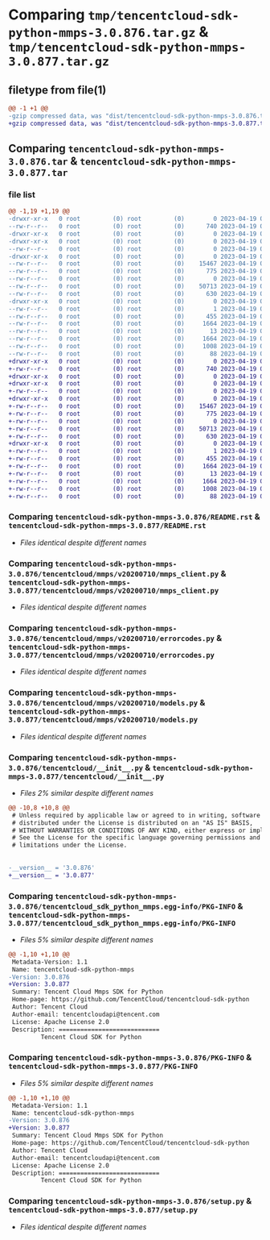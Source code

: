 # Comparing `tmp/tencentcloud-sdk-python-mmps-3.0.876.tar.gz` & `tmp/tencentcloud-sdk-python-mmps-3.0.877.tar.gz`

## filetype from file(1)

```diff
@@ -1 +1 @@
-gzip compressed data, was "dist/tencentcloud-sdk-python-mmps-3.0.876.tar", last modified: Wed Apr 19 00:32:04 2023, max compression
+gzip compressed data, was "dist/tencentcloud-sdk-python-mmps-3.0.877.tar", last modified: Wed Apr 19 09:21:45 2023, max compression
```

## Comparing `tencentcloud-sdk-python-mmps-3.0.876.tar` & `tencentcloud-sdk-python-mmps-3.0.877.tar`

### file list

```diff
@@ -1,19 +1,19 @@
-drwxr-xr-x   0 root         (0) root         (0)        0 2023-04-19 00:32:04.000000 tencentcloud-sdk-python-mmps-3.0.876/
--rw-r--r--   0 root         (0) root         (0)      740 2023-04-19 00:32:04.000000 tencentcloud-sdk-python-mmps-3.0.876/README.rst
-drwxr-xr-x   0 root         (0) root         (0)        0 2023-04-19 00:32:04.000000 tencentcloud-sdk-python-mmps-3.0.876/tencentcloud/
-drwxr-xr-x   0 root         (0) root         (0)        0 2023-04-19 00:32:04.000000 tencentcloud-sdk-python-mmps-3.0.876/tencentcloud/mmps/
--rw-r--r--   0 root         (0) root         (0)        0 2023-04-19 00:32:04.000000 tencentcloud-sdk-python-mmps-3.0.876/tencentcloud/mmps/__init__.py
-drwxr-xr-x   0 root         (0) root         (0)        0 2023-04-19 00:32:04.000000 tencentcloud-sdk-python-mmps-3.0.876/tencentcloud/mmps/v20200710/
--rw-r--r--   0 root         (0) root         (0)    15467 2023-04-19 00:32:04.000000 tencentcloud-sdk-python-mmps-3.0.876/tencentcloud/mmps/v20200710/mmps_client.py
--rw-r--r--   0 root         (0) root         (0)      775 2023-04-19 00:32:04.000000 tencentcloud-sdk-python-mmps-3.0.876/tencentcloud/mmps/v20200710/errorcodes.py
--rw-r--r--   0 root         (0) root         (0)        0 2023-04-19 00:32:04.000000 tencentcloud-sdk-python-mmps-3.0.876/tencentcloud/mmps/v20200710/__init__.py
--rw-r--r--   0 root         (0) root         (0)    50713 2023-04-19 00:32:04.000000 tencentcloud-sdk-python-mmps-3.0.876/tencentcloud/mmps/v20200710/models.py
--rw-r--r--   0 root         (0) root         (0)      630 2023-04-19 00:32:04.000000 tencentcloud-sdk-python-mmps-3.0.876/tencentcloud/__init__.py
-drwxr-xr-x   0 root         (0) root         (0)        0 2023-04-19 00:32:04.000000 tencentcloud-sdk-python-mmps-3.0.876/tencentcloud_sdk_python_mmps.egg-info/
--rw-r--r--   0 root         (0) root         (0)        1 2023-04-19 00:32:04.000000 tencentcloud-sdk-python-mmps-3.0.876/tencentcloud_sdk_python_mmps.egg-info/dependency_links.txt
--rw-r--r--   0 root         (0) root         (0)      455 2023-04-19 00:32:04.000000 tencentcloud-sdk-python-mmps-3.0.876/tencentcloud_sdk_python_mmps.egg-info/SOURCES.txt
--rw-r--r--   0 root         (0) root         (0)     1664 2023-04-19 00:32:04.000000 tencentcloud-sdk-python-mmps-3.0.876/tencentcloud_sdk_python_mmps.egg-info/PKG-INFO
--rw-r--r--   0 root         (0) root         (0)       13 2023-04-19 00:32:04.000000 tencentcloud-sdk-python-mmps-3.0.876/tencentcloud_sdk_python_mmps.egg-info/top_level.txt
--rw-r--r--   0 root         (0) root         (0)     1664 2023-04-19 00:32:04.000000 tencentcloud-sdk-python-mmps-3.0.876/PKG-INFO
--rw-r--r--   0 root         (0) root         (0)     1008 2023-04-19 00:32:04.000000 tencentcloud-sdk-python-mmps-3.0.876/setup.py
--rw-r--r--   0 root         (0) root         (0)       88 2023-04-19 00:32:04.000000 tencentcloud-sdk-python-mmps-3.0.876/setup.cfg
+drwxr-xr-x   0 root         (0) root         (0)        0 2023-04-19 09:21:45.000000 tencentcloud-sdk-python-mmps-3.0.877/
+-rw-r--r--   0 root         (0) root         (0)      740 2023-04-19 09:21:45.000000 tencentcloud-sdk-python-mmps-3.0.877/README.rst
+drwxr-xr-x   0 root         (0) root         (0)        0 2023-04-19 09:21:45.000000 tencentcloud-sdk-python-mmps-3.0.877/tencentcloud/
+drwxr-xr-x   0 root         (0) root         (0)        0 2023-04-19 09:21:45.000000 tencentcloud-sdk-python-mmps-3.0.877/tencentcloud/mmps/
+-rw-r--r--   0 root         (0) root         (0)        0 2023-04-19 09:21:45.000000 tencentcloud-sdk-python-mmps-3.0.877/tencentcloud/mmps/__init__.py
+drwxr-xr-x   0 root         (0) root         (0)        0 2023-04-19 09:21:45.000000 tencentcloud-sdk-python-mmps-3.0.877/tencentcloud/mmps/v20200710/
+-rw-r--r--   0 root         (0) root         (0)    15467 2023-04-19 09:21:45.000000 tencentcloud-sdk-python-mmps-3.0.877/tencentcloud/mmps/v20200710/mmps_client.py
+-rw-r--r--   0 root         (0) root         (0)      775 2023-04-19 09:21:45.000000 tencentcloud-sdk-python-mmps-3.0.877/tencentcloud/mmps/v20200710/errorcodes.py
+-rw-r--r--   0 root         (0) root         (0)        0 2023-04-19 09:21:45.000000 tencentcloud-sdk-python-mmps-3.0.877/tencentcloud/mmps/v20200710/__init__.py
+-rw-r--r--   0 root         (0) root         (0)    50713 2023-04-19 09:21:45.000000 tencentcloud-sdk-python-mmps-3.0.877/tencentcloud/mmps/v20200710/models.py
+-rw-r--r--   0 root         (0) root         (0)      630 2023-04-19 09:21:45.000000 tencentcloud-sdk-python-mmps-3.0.877/tencentcloud/__init__.py
+drwxr-xr-x   0 root         (0) root         (0)        0 2023-04-19 09:21:45.000000 tencentcloud-sdk-python-mmps-3.0.877/tencentcloud_sdk_python_mmps.egg-info/
+-rw-r--r--   0 root         (0) root         (0)        1 2023-04-19 09:21:45.000000 tencentcloud-sdk-python-mmps-3.0.877/tencentcloud_sdk_python_mmps.egg-info/dependency_links.txt
+-rw-r--r--   0 root         (0) root         (0)      455 2023-04-19 09:21:45.000000 tencentcloud-sdk-python-mmps-3.0.877/tencentcloud_sdk_python_mmps.egg-info/SOURCES.txt
+-rw-r--r--   0 root         (0) root         (0)     1664 2023-04-19 09:21:45.000000 tencentcloud-sdk-python-mmps-3.0.877/tencentcloud_sdk_python_mmps.egg-info/PKG-INFO
+-rw-r--r--   0 root         (0) root         (0)       13 2023-04-19 09:21:45.000000 tencentcloud-sdk-python-mmps-3.0.877/tencentcloud_sdk_python_mmps.egg-info/top_level.txt
+-rw-r--r--   0 root         (0) root         (0)     1664 2023-04-19 09:21:45.000000 tencentcloud-sdk-python-mmps-3.0.877/PKG-INFO
+-rw-r--r--   0 root         (0) root         (0)     1008 2023-04-19 09:21:45.000000 tencentcloud-sdk-python-mmps-3.0.877/setup.py
+-rw-r--r--   0 root         (0) root         (0)       88 2023-04-19 09:21:45.000000 tencentcloud-sdk-python-mmps-3.0.877/setup.cfg
```

### Comparing `tencentcloud-sdk-python-mmps-3.0.876/README.rst` & `tencentcloud-sdk-python-mmps-3.0.877/README.rst`

 * *Files identical despite different names*

### Comparing `tencentcloud-sdk-python-mmps-3.0.876/tencentcloud/mmps/v20200710/mmps_client.py` & `tencentcloud-sdk-python-mmps-3.0.877/tencentcloud/mmps/v20200710/mmps_client.py`

 * *Files identical despite different names*

### Comparing `tencentcloud-sdk-python-mmps-3.0.876/tencentcloud/mmps/v20200710/errorcodes.py` & `tencentcloud-sdk-python-mmps-3.0.877/tencentcloud/mmps/v20200710/errorcodes.py`

 * *Files identical despite different names*

### Comparing `tencentcloud-sdk-python-mmps-3.0.876/tencentcloud/mmps/v20200710/models.py` & `tencentcloud-sdk-python-mmps-3.0.877/tencentcloud/mmps/v20200710/models.py`

 * *Files identical despite different names*

### Comparing `tencentcloud-sdk-python-mmps-3.0.876/tencentcloud/__init__.py` & `tencentcloud-sdk-python-mmps-3.0.877/tencentcloud/__init__.py`

 * *Files 2% similar despite different names*

```diff
@@ -10,8 +10,8 @@
 # Unless required by applicable law or agreed to in writing, software
 # distributed under the License is distributed on an "AS IS" BASIS,
 # WITHOUT WARRANTIES OR CONDITIONS OF ANY KIND, either express or implied.
 # See the License for the specific language governing permissions and
 # limitations under the License.
 
 
-__version__ = '3.0.876'
+__version__ = '3.0.877'
```

### Comparing `tencentcloud-sdk-python-mmps-3.0.876/tencentcloud_sdk_python_mmps.egg-info/PKG-INFO` & `tencentcloud-sdk-python-mmps-3.0.877/tencentcloud_sdk_python_mmps.egg-info/PKG-INFO`

 * *Files 5% similar despite different names*

```diff
@@ -1,10 +1,10 @@
 Metadata-Version: 1.1
 Name: tencentcloud-sdk-python-mmps
-Version: 3.0.876
+Version: 3.0.877
 Summary: Tencent Cloud Mmps SDK for Python
 Home-page: https://github.com/TencentCloud/tencentcloud-sdk-python
 Author: Tencent Cloud
 Author-email: tencentcloudapi@tencent.com
 License: Apache License 2.0
 Description: ============================
         Tencent Cloud SDK for Python
```

### Comparing `tencentcloud-sdk-python-mmps-3.0.876/PKG-INFO` & `tencentcloud-sdk-python-mmps-3.0.877/PKG-INFO`

 * *Files 5% similar despite different names*

```diff
@@ -1,10 +1,10 @@
 Metadata-Version: 1.1
 Name: tencentcloud-sdk-python-mmps
-Version: 3.0.876
+Version: 3.0.877
 Summary: Tencent Cloud Mmps SDK for Python
 Home-page: https://github.com/TencentCloud/tencentcloud-sdk-python
 Author: Tencent Cloud
 Author-email: tencentcloudapi@tencent.com
 License: Apache License 2.0
 Description: ============================
         Tencent Cloud SDK for Python
```

### Comparing `tencentcloud-sdk-python-mmps-3.0.876/setup.py` & `tencentcloud-sdk-python-mmps-3.0.877/setup.py`

 * *Files identical despite different names*

